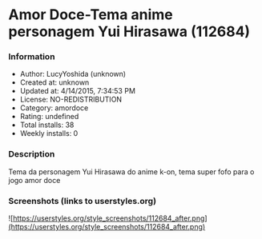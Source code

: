 # Amor Doce-Tema anime personagem Yui Hirasawa (112684)

### Information
- Author: LucyYoshida (unknown)
- Created at: unknown
- Updated at: 4/14/2015, 7:34:53 PM
- License: NO-REDISTRIBUTION
- Category: amordoce
- Rating: undefined
- Total installs: 38
- Weekly installs: 0


### Description
Tema da personagem Yui Hirasawa do anime k-on, tema super fofo para o jogo amor doce


### Screenshots (links to userstyles.org)
![https://userstyles.org/style_screenshots/112684_after.png](https://userstyles.org/style_screenshots/112684_after.png)



